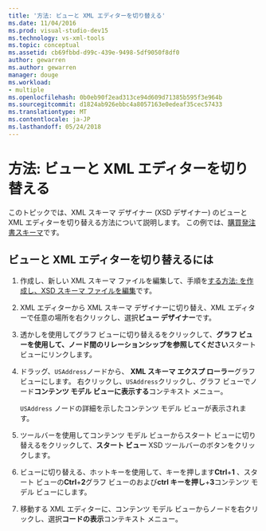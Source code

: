 ```yaml
---
title: '方法: ビューと XML エディターを切り替える'
ms.date: 11/04/2016
ms.prod: visual-studio-dev15
ms.technology: vs-xml-tools
ms.topic: conceptual
ms.assetid: cb69fbbd-d99c-439e-9498-5df9050f8df0
author: gewarren
ms.author: gewarren
manager: douge
ms.workload:
- multiple
ms.openlocfilehash: 0b0eb90f2ead313ce94d609d71385b595f3e964b
ms.sourcegitcommit: d1824ab926ebbc4a8057163e0edeaf35cec57433
ms.translationtype: MT
ms.contentlocale: ja-JP
ms.lasthandoff: 05/24/2018
---
```

# <a name="how-to-switch-between-views-and-the-xml-editor"></a>方法: ビューと XML エディターを切り替える

このトピックでは、XML スキーマ デザイナー (XSD デザイナー) のビューと XML エディターを切り替える方法について説明します。 この例では、[購買発注書スキーマ](../xml-tools/sample-xsd-file-simple-schema.md)です。

## <a name="to-switch-between-the-views-and-the-xml-editor"></a>ビューと XML エディターを切り替えるには

1.  作成し、新しい XML スキーマ ファイルを編集して、手順を[する方法: を作成し、XSD スキーマ ファイルを編集](../xml-tools/how-to-create-and-edit-an-xsd-schema-file.md)です。

2.  XML エディターから XML スキーマ デザイナーに切り替え、XML エディターで任意の場所を右クリックし、選択**ビュー デザイナー**です。

3.  透かしを使用してグラフ ビューに切り替えるをクリックして、**グラフ ビューを使用して、ノード間のリレーションシップを参照してください**スタート ビューにリンクします。

4.  ドラッグ、`USAddress`ノードから、 **XML スキーマ エクスプ ローラー**グラフ ビューにします。 右クリックし、`USAddress`クリックし、グラフ ビューでノード**コンテンツ モデル ビューに表示する**コンテキスト メニュー。

     `USAddress` ノードの詳細を示したコンテンツ モデル ビューが表示されます。

5.  ツールバーを使用してコンテンツ モデル ビューからスタート ビューに切り替えるをクリックして、**スタート ビュー** XSD ツールバーのボタンをクリックします。

6.  ビューに切り替える、ホットキーを使用して、キーを押します**Ctrl**+**1** 、スタート ビューの**Ctrl**+**2**グラフ ビューのおよび**ctrl キーを押し**+**3**コンテンツ モデル ビューにします。

7.  移動する XML エディターに、コンテンツ モデル ビューからノードを右クリックし、選択**コードの表示**コンテキスト メニュー。
